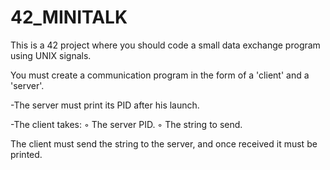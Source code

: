 # 42_MINITALK
This is a 42 project where you should code a small data exchange program using UNIX signals. 

You must create a communication program in the form of a 'client' and a 'server'.

  -The server must print its PID after his launch.
 
  -The client takes:
     ◦ The server PID.
     ◦ The string to send.
     
The client must send the string to the server, and once received it must be printed.     
